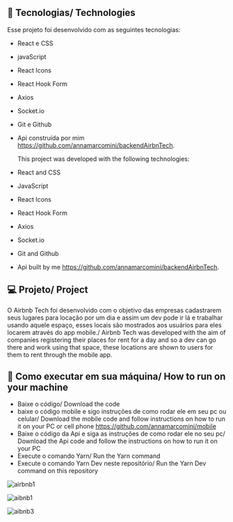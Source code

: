 ## 🚀 Tecnologias/ Technologies

Esse projeto foi desenvolvido com as seguintes tecnologias:

- React e CSS
- javaScript
- React Icons
- React Hook Form
- Axios
- Socket.io
- Git e Github
- Api construída por mim https://github.com/annamarcomini/backendAirbnTech.

  This project was developed with the following technologies:

- React and CSS
- JavaScript
- React Icons
- React Hook Form
- Axios
- Socket.io
- Git and Github
- Api built by me https://github.com/annamarcomini/backendAirbnTech.

## 💻 Projeto/ Project

O Airbnb Tech foi desenvolvido com o objetivo das empresas cadastrarem seus lugares para locação por um dia e assim um dev pode ir lá
e trabalhar usando aquele espaço, esses locais são mostrados aos usuários para eles locarem através do app mobile./ Airbnb Tech was developed with the aim of companies registering their places for rent for a day and so a dev can go there and work using that space, these locations are shown to users for them to rent through the mobile app.

## 🔖 Como executar em sua máquina/ How to run on your machine
- Baixe o código/ Download the code
- baixe o código mobile  e sigo instruções de como rodar ele em seu pc ou celular/ Download the mobile code and follow instructions on how to run it on your PC or cell phone https://github.com/annamarcomini/mobile
- Baixe o código da Api e siga as instruções de como rodar ele no seu pc/ Download the Api code and follow the instructions on how to run it on your PC
- Execute o comando Yarn/ Run the Yarn command 
- Execute o comando Yarn Dev neste repositório/ Run the Yarn Dev command on this repository


![airbnb1](https://github.com/annamarcomini/AirbnbTech/assets/116853315/2f9cf414-ec2d-42b2-820e-3dd1ca983dec)

![aibnb1](https://github.com/annamarcomini/AirbnbTech/assets/116853315/b2bc07b7-54fc-4994-91fc-34add21991a1)

![aibnb3](https://github.com/annamarcomini/AirbnbTech/assets/116853315/7a44444a-e333-4913-84df-d8c36c83dc85)



